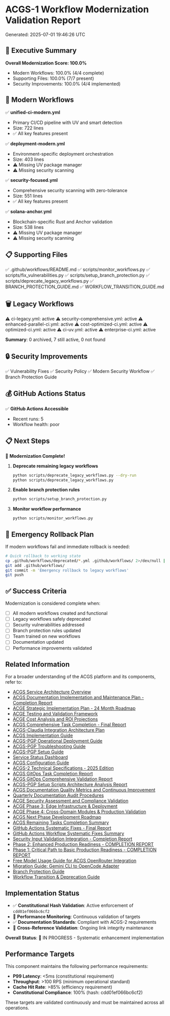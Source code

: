 # ACGS-1 Workflow Modernization Validation Report

<!-- Constitutional Hash: cdd01ef066bc6cf2 -->

Generated: 2025-07-01 19:46:26 UTC

## 🎯 Executive Summary
**Overall Modernization Score: 100.0%**

- Modern Workflows: 100.0% (4/4 complete)
- Supporting Files: 100.0% (7/7 present)
- Security Improvements: 100.0% (4/4 implemented)

## 🚀 Modern Workflows
✅ **unified-ci-modern.yml**
   - Primary CI/CD pipeline with UV and smart detection
   - Size: 722 lines
   - ✅ All key features present

✅ **deployment-modern.yml**
   - Environment-specific deployment orchestration
   - Size: 403 lines
   - ⚠️ Missing UV package manager
   - ⚠️ Missing security scanning

✅ **security-focused.yml**
   - Comprehensive security scanning with zero-tolerance
   - Size: 551 lines
   - ✅ All key features present

✅ **solana-anchor.yml**
   - Blockchain-specific Rust and Anchor validation
   - Size: 538 lines
   - ⚠️ Missing UV package manager
   - ⚠️ Missing security scanning

## 📋 Supporting Files
✅ .github/workflows/README.md
✅ scripts/monitor_workflows.py
✅ scripts/fix_vulnerabilities.py
✅ scripts/setup_branch_protection.py
✅ scripts/deprecate_legacy_workflows.py
✅ BRANCH_PROTECTION_GUIDE.md
✅ WORKFLOW_TRANSITION_GUIDE.md

## 🗑️ Legacy Workflows
⚠️ ci-legacy.yml: active
⚠️ security-comprehensive.yml: active
⚠️ enhanced-parallel-ci.yml: active
⚠️ cost-optimized-ci.yml: active
⚠️ optimized-ci.yml: active
⚠️ ci-uv.yml: active
⚠️ enterprise-ci.yml: active

**Summary**: 0 archived, 7 still active, 0 not found

## 🔒 Security Improvements
✅ Vulnerability Fixes
✅ Security Policy
✅ Modern Security Workflow
✅ Branch Protection Guide

## 💰 GitHub Actions Status
✅ **GitHub Actions Accessible**
   - Recent runs: 5
   - Workflow health: poor

## 📋 Next Steps
🎉 **Modernization Complete!**
1. **Deprecate remaining legacy workflows**
   ```bash
   python scripts/deprecate_legacy_workflows.py --dry-run
   python scripts/deprecate_legacy_workflows.py
   ```
3. **Enable branch protection rules**
   ```bash
   python scripts/setup_branch_protection.py
   ```
4. **Monitor workflow performance**
   ```bash
   python scripts/monitor_workflows.py
   ```
## 🔄 Emergency Rollback Plan
If modern workflows fail and immediate rollback is needed:

```bash
# Quick rollback to working state
cp .github/workflows/deprecated/*.yml .github/workflows/ 2>/dev/null || true
git add .github/workflows/
git commit -m 'Emergency rollback to legacy workflows'
git push
```

## ✅ Success Criteria
Modernization is considered complete when:
- [ ] All modern workflows created and functional
- [ ] Legacy workflows safely deprecated
- [ ] Security vulnerabilities addressed
- [ ] Branch protection rules updated
- [ ] Team trained on new workflows
- [ ] Documentation updated
- [ ] Performance improvements validated

## Related Information

For a broader understanding of the ACGS platform and its components, refer to:

- [ACGS Service Architecture Overview](../ACGS_SERVICE_OVERVIEW.md.backup)
- [ACGS Documentation Implementation and Maintenance Plan - Completion Report](../archive/completed_phases/ACGS_DOCUMENTATION_IMPLEMENTATION_COMPLETION_REPORT.md.backup)
- [ACGE Strategic Implementation Plan - 24 Month Roadmap](../ACGE_STRATEGIC_IMPLEMENTATION_PLAN_24_MONTH.md.backup)
- [ACGE Testing and Validation Framework](../compliance/ACGE_TESTING_VALIDATION_FRAMEWORK.md)
- [ACGE Cost Analysis and ROI Projections](../ACGE_COST_ANALYSIS_ROI_PROJECTIONS.md)
- [ACGS Comprehensive Task Completion - Final Report](../architecture/ACGS_COMPREHENSIVE_TASK_COMPLETION_FINAL_REPORT.md.backup)
- [ACGS-Claudia Integration Architecture Plan](../architecture/ACGS_CLAUDIA_INTEGRATION_ARCHITECTURE.md.backup)
- [ACGS Implementation Guide](../deployment/ACGS_IMPLEMENTATION_GUIDE.md.backup)
- [ACGS-PGP Operational Deployment Guide](../deployment/ACGS_PGP_OPERATIONAL_DEPLOYMENT_GUIDE.md.backup)
- [ACGS-PGP Troubleshooting Guide](../deployment/ACGS_PGP_TROUBLESHOOTING_GUIDE.md.backup)
- [ACGS-PGP Setup Guide](../deployment/ACGS_PGP_SETUP_GUIDE.md.backup)
- [Service Status Dashboard](../operations/SERVICE_STATUS.md.backup)
- [ACGS Configuration Guide](../../README.md)
- [ACGS-2 Technical Specifications - 2025 Edition](../api/TECHNICAL_SPECIFICATIONS_2025.md.backup)
- [ACGS GitOps Task Completion Report](../architecture/ACGS_GITOPS_TASK_COMPLETION_REPORT.md.backup)
- [ACGS GitOps Comprehensive Validation Report](../architecture/ACGS_GITOPS_COMPREHENSIVE_VALIDATION_REPORT.md.backup)
- [ACGS-PGP Setup Scripts Architecture Analysis Report](../architecture/ACGS_PGP_SETUP_SCRIPTS_ANALYSIS_REPORT.md.backup)
- [ACGS Documentation Quality Metrics and Continuous Improvement](../quality/DOCUMENTATION_QUALITY_METRICS.md.backup)
- [Quarterly Documentation Audit Procedures](../QUARTERLY_DOCUMENTATION_AUDIT_PROCEDURES.md.backup)
- [ACGE Security Assessment and Compliance Validation](../security/ACGE_SECURITY_ASSESSMENT_COMPLIANCE.md.backup)
- [ACGE Phase 3: Edge Infrastructure & Deployment](../architecture/ACGE_PHASE3_EDGE_INFRASTRUCTURE.md.backup)
- [ACGE Phase 4: Cross-Domain Modules & Production Validation](../architecture/ACGE_PHASE4_CROSS_DOMAIN_PRODUCTION.md.backup)
- [ACGS Next Phase Development Roadmap](../architecture/NEXT_PHASE_DEVELOPMENT_ROADMAP.md.backup)
- [ACGS Remaining Tasks Completion Summary](../archive/completed_phases/REMAINING_TASKS_COMPLETION_SUMMARY.md.backup)
- [GitHub Actions Systematic Fixes - Final Report](workflow_systematic_fixes_final_report.md.backup)
- [GitHub Actions Workflow Systematic Fixes Summary](../maintenance/workflow_fixes_summary.md.backup)
- [Security Input Validation Integration - Completion Report](security_validation_completion_report.md.backup)
- [Phase 2: Enhanced Production Readiness - COMPLETION REPORT](../architecture/phase2_completion_report.md.backup)
- [Phase 1: Critical Path to Basic Production Readiness - COMPLETION REPORT](../architecture/phase1_completion_report.md.backup)
- [Free Model Usage Guide for ACGS OpenRouter Integration](../free_model_usage.md.backup)
- [Migration Guide: Gemini CLI to OpenCode Adapter](../deployment/MIGRATION_GUIDE_OPENCODE.md.backup)
- [Branch Protection Guide](../deployment/BRANCH_PROTECTION_GUIDE.md.backup)
- [Workflow Transition & Deprecation Guide](../deployment/WORKFLOW_TRANSITION_GUIDE.md.backup)


## Implementation Status

- ✅ **Constitutional Hash Validation**: Active enforcement of `cdd01ef066bc6cf2`
- 🔄 **Performance Monitoring**: Continuous validation of targets
- ✅ **Documentation Standards**: Compliant with ACGS-2 requirements
- 🔄 **Cross-Reference Validation**: Ongoing link integrity maintenance

**Overall Status**: 🔄 IN PROGRESS - Systematic enhancement implementation

## Performance Targets

This component maintains the following performance requirements:

- **P99 Latency**: <5ms (constitutional requirement)
- **Throughput**: >100 RPS (minimum operational standard)
- **Cache Hit Rate**: >85% (efficiency requirement)
- **Constitutional Compliance**: 100% (hash: cdd01ef066bc6cf2)

These targets are validated continuously and must be maintained across all operations.

